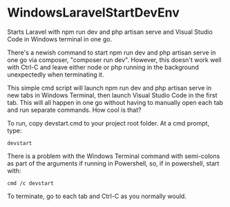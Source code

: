 # WindowsLaravelStartDevEnv
Starts Laravel with npm run dev and php artisan serve and Visual Studio Code in Windows terminal in one go.

There's a newish command to start npm run dev and php artisan serve in one go via composer, "composer run dev".
However, this doesn't work well with Ctrl-C and leave either node or php running in the background unexpectedly
when terminating it.

This simple cmd script will launch npm run dev and php artisan serve in new tabs in Windows Terminal, then
launch Visual Studio Code in the first tab. This will all happen in one go without having to manually open
each tab and run separate commands. How cool is that?

To run, copy devstart.cmd to your project root folder. At a cmd prompt, type:

`devstart`

There is a problem with the Windows Terminal command with semi-colons as part of the arguments if running
in Powershell, so, if in powershell, start with:

`cmd /c devstart`

To terminate, go to each tab and Ctrl-C as you normally would.
